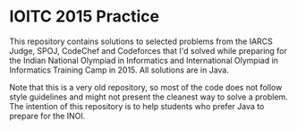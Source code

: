 # IOITC 2015 Practice
This repository contains solutions to selected problems from the IARCS Judge, SPOJ, CodeChef and Codeforces that I'd solved while preparing for the Indian National Olympiad in Informatics and International Olympiad in Informatics Training Camp in 2015. All solutions are in Java.

Note that this is a very old repository, so most of the code does not follow style guidelines and might not present the cleanest way to solve a problem. The intention of this repository is to help students who prefer Java to prepare for the INOI.
